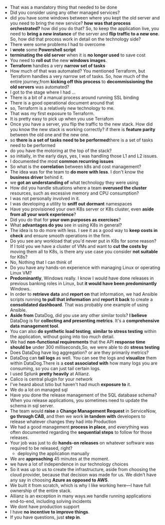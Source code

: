 - That was a mandatory thing that needed to be done
- Did you consider using any other managed services?
- did you have some windows between where you kept the old server and you need to bring the new service? **how was that process orchestrated?** how did you do that?
  So, to keep the application live, you need to **bring a new instance** of the server and **flip traffic to a new one**. So, how did that process work in detail on the technology side?
- There were some problems I had to overcome
- I **wrote** some **Powershell script**
- **terminating the old server** when it is **no longer used** to save cost
- You need to **roll out** the new **windows images**.
- **Terraform** handles a very **narrow set of tasks**
- How much of that was automated? You mentioned Terraform, but Terraform handles a very narrow set of tasks. So, how much of the entire journey,from **kicking off this process** to **decommissioning the old servers** was automated?
- I got to the stage where I had ...
- There is a bit of a manual process around running SSL binding
-  There is a good operational document around that
-  so, Terraform is a relatively new technology to me.
-  That was my first exposure to Terraform.
-  It is pretty easy to pick up when you use Terrafom
-  Once you have a server, you flip the traffic to the new stack. How did you know the new stack is working correctly? if there is **feature parity** between the old one and the new one.
-  so **there is a set of tasks need to be performed**there is a set of tasks need to be performed
-  do you have the motoring at the top of the stack?
-   so initially, in the early days, yes, I was handling those L1 and L2 issues.
-   I documented the most **common recurring issues**
-   So what is the **correlation** between k8s and cost management?
-  The idea was for the team to **do more with less**. I don't know the **business driver** behind it.
-  we **got an understanding of** what technology they were using
-  How did you handle situations where a team **overused the cluster** resources, such as excessive memory and CPU consumption?
-  I was not personally involved in it.
-  I was developing a utility to **sniff out** **dormant** namespaces
-  Have you provisioned your own K8s server or K8s cluster, even **aside from all your work experience**?
-  Did you do that for **your own purposes as exercises**?
-  What **advantages do you** see in using K8s in general?
-  The idea is to do more with less. I see it as a good way to **keep costs in check** and ensure smooth operations in the firm.
-  Do you see any workload that you'd never put in K8s for some reason? If I told you we have a cluster of VMs and want to **cut the costs by** moving them all to K8s, is there any use case you consider **not suitable** for K8s?
-  No, Nothing that I can think of
- Do you have any hands-on experience with managing Linux or operating Linux VM?
- **Predominantly**, Windows really. I know I would have done releases in previous banking roles in Linux, but **it would have been predominantly** Windows.
- In order to **retrieve data** and **report on** that information, we had Ansible scripts running **to pull that information** and **report it back** to create a **consolidated dashboard**. That was probably one example of using Ansible.
- **Aside from** DataDog, did you use any other similar tools? **I believe** DataDog is for **collecting and presenting metrics**. It's a **comprehensive data management tool**.
- You can also **do synthetic load testing**, **similar to stress testing** within the application, without going into too much detail.
- We had **non-functional requirements** that the API **response time should be** under 300 milliseconds,So, we were able to do **stress testing**
- Does DataDog have log aggregation? or are they primarily metrics?
- DataDog can **tail logs** as well. You can see the logs and **visualize** them within DataDog.There is a **cost associated with** how many logs you are consuming, so you can just tail certain logs.
- I used Splunk **pretty heavily** at Allianz.
- Calico is central plugin for your network
- I've heard about Istio but haven't had much **exposure to** it.
- We do a lot on managed sql
- Have you done the release management of the SQL database schema? When you release applications, you sometimes need to update the schema in sql server.
- The team would **raise** a **Change Management Request** in ServiceNow, **go through CAB**, and then we work **in tandem with** developers to release whatever changes they had into Production
- We had a good management **process in place**, and everything was often documented regarding the **sequential steps** to follow for those releases.
- Your job was just to do **hands-on releases** on whatever software was required to be released, right?
  - deploying the application manually
- We are **approaching** 45 minutes  at the moment.
- we have a lot of independence in our technology choices
- So it was up to us to create the infrastructure, aside from choosing the cloud provider, because that decision was made for us. We didn't have any say in choosing **Azure as opposed to AWS**.
- We built it from scratch, which is why I like working here—I have full ownership of the entire stack.
- Allianz is an exception in many ways.we handle running applications end-to-end, including solving incidents
- We dont have production support
- I have **no incentive to improve things**.
- If you have questions, just **step in**.
  



  
